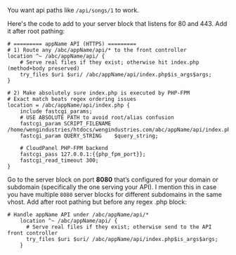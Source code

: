 You want api paths like `/api/songs/1` to work.

Here's the code to add to your server block that listens for 80 and 443. Add it after root pathing:

```
# ========= appName API (HTTPS) =========
# 1) Route any /abc/appName/api/* to the front controller
location ^~ /abc/appName/api/ {
    # Serve real files if they exist; otherwise hit index.php (method+body preserved)
    try_files $uri $uri/ /abc/appName/api/index.php$is_args$args;
}

# 2) Make absolutely sure index.php is executed by PHP-FPM
# Exact match beats regex ordering issues
location = /abc/appName/api/index.php {
    include fastcgi_params;
    # USE ABSOLUTE PATH to avoid root/alias confusion
    fastcgi_param SCRIPT_FILENAME /home/wengindustries/htdocs/wengindustries.com/abc/appName/api/index.php;
    fastcgi_param QUERY_STRING    $query_string;

    # CloudPanel PHP-FPM backend
    fastcgi_pass 127.0.0.1:{{php_fpm_port}};
    fastcgi_read_timeout 300;
}
```

Go to the server block on port **8080** that’s configured for your domain or subdomain (specifically the one serving your API). I mention this in case you have multiple `8080` server blocks for different subdomains in the same vhost. Add after root pathing but before any regex .php block:
```
# Handle appName API under /abc/appName/api/*
    location ^~ /abc/appName/api/ {
      # Serve real files if they exist; otherwise send to the API front controller
      try_files $uri $uri/ /abc/appName/api/index.php$is_args$args;
    }
```


